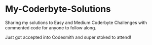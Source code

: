 # My-Coderbyte-Solutions
Sharing my solutions to Easy and Medium Coderbyte Challenges with commented code for anyone to follow along.

Just got accepted into Codesmith and super stoked to attend!
